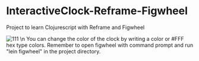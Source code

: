 # InteractiveClock-Reframe-Figwheel
Project to learn Clojurescript with Reframe and Figwheel

![111](https://user-images.githubusercontent.com/47497819/123283107-5e658480-d50b-11eb-80bd-5906b10da4fd.PNG) \n
You can change the color of the clock by writing a color or #FFF hex type colors. Remember to open figwheel with command prompt and run
"lein figwheel" in the project directory.
